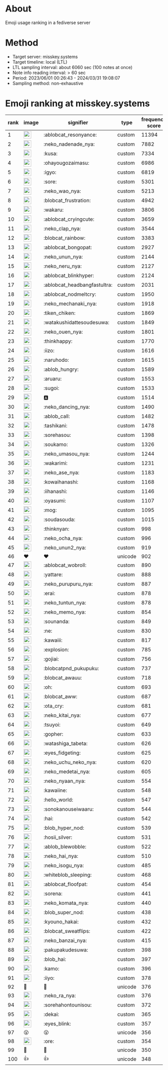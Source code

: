 # About
Emoji usage ranking in a fediverse server

# Method
- Target server: misskey.systems
- Target timeline: local (LTL)
- LTL sampling interval: about 6060 sec (100 notes at once)
- Note info reading interval: > 60 sec
- Period: 2023/06/01 00:26:43 - 2024/03/31 19:08:07 
- Sampling method: non-exhaustive

# Emoji ranking at misskey.systems

|rank|image|signifier|type|frequency score|
|----|----|----|----|----|
|1|<img height="24" src="https://misskey.systems/emoji/ablobcat_resonyance.webp">|:ablobcat_resonyance:|custom|11394|
|2|<img height="24" src="https://misskey.systems/emoji/neko_nadenade_nya.webp">|:neko_nadenade_nya:|custom|7882|
|3|<img height="24" src="https://misskey.systems/emoji/kusa.webp">|:kusa:|custom|7334|
|4|<img height="24" src="https://misskey.systems/emoji/ohayougozaimasu.webp">|:ohayougozaimasu:|custom|6986|
|5|<img height="24" src="https://misskey.systems/emoji/igyo.webp">|:igyo:|custom|6819|
|6|<img height="24" src="https://misskey.systems/emoji/sore.webp">|:sore:|custom|5301|
|7|<img height="24" src="https://misskey.systems/emoji/neko_wao_nya.webp">|:neko_wao_nya:|custom|5213|
|8|<img height="24" src="https://misskey.systems/emoji/blobcat_frustration.webp">|:blobcat_frustration:|custom|4942|
|9|<img height="24" src="https://misskey.systems/emoji/wakaru.webp">|:wakaru:|custom|3806|
|10|<img height="24" src="https://misskey.systems/emoji/ablobcat_cryingcute.webp">|:ablobcat_cryingcute:|custom|3659|
|11|<img height="24" src="https://misskey.systems/emoji/neko_clap_nya.webp">|:neko_clap_nya:|custom|3544|
|12|<img height="24" src="https://misskey.systems/emoji/blobcat_rainbow.webp">|:blobcat_rainbow:|custom|3383|
|13|<img height="24" src="https://misskey.systems/emoji/ablobcat_bongopat.webp">|:ablobcat_bongopat:|custom|2927|
|14|<img height="24" src="https://misskey.systems/emoji/neko_unun_nya.webp">|:neko_unun_nya:|custom|2144|
|15|<img height="24" src="https://misskey.systems/emoji/neko_neru_nya.webp">|:neko_neru_nya:|custom|2127|
|16|<img height="24" src="https://misskey.systems/emoji/ablobcat_blinkhyper.webp">|:ablobcat_blinkhyper:|custom|2124|
|17|<img height="24" src="https://misskey.systems/emoji/ablobcat_headbangfastultra.webp">|:ablobcat_headbangfastultra:|custom|2031|
|18|<img height="24" src="https://misskey.systems/emoji/ablobcat_nodmeltcry.webp">|:ablobcat_nodmeltcry:|custom|1950|
|19|<img height="24" src="https://misskey.systems/emoji/neko_mechanaki_nya.webp">|:neko_mechanaki_nya:|custom|1918|
|20|<img height="24" src="https://misskey.systems/emoji/tiken_chiken.webp">|:tiken_chiken:|custom|1869|
|21|<img height="24" src="https://misskey.systems/emoji/watakushidattesoudesuwa.webp">|:watakushidattesoudesuwa:|custom|1849|
|22|<img height="24" src="https://misskey.systems/emoji/neko_ouen_nya.webp">|:neko_ouen_nya:|custom|1801|
|23|<img height="24" src="https://misskey.systems/emoji/thinkhappy.webp">|:thinkhappy:|custom|1770|
|24|<img height="24" src="https://misskey.systems/emoji/iizo.webp">|:iizo:|custom|1616|
|25|<img height="24" src="https://misskey.systems/emoji/naruhodo.webp">|:naruhodo:|custom|1615|
|26|<img height="24" src="https://misskey.systems/emoji/ablob_hungry.webp">|:ablob_hungry:|custom|1589|
|27|<img height="24" src="https://misskey.systems/emoji/aruaru.webp">|:aruaru:|custom|1553|
|28|<img height="24" src="https://misskey.systems/emoji/sugoi.webp">|:sugoi:|custom|1533|
|29|<img height="24" src="https://misskey.systems/emoji/a.webp">|:a:|custom|1514|
|30|<img height="24" src="https://misskey.systems/emoji/neko_dancing_nya.webp">|:neko_dancing_nya:|custom|1490|
|31|<img height="24" src="https://misskey.systems/emoji/ablob_call.webp">|:ablob_call:|custom|1482|
|32|<img height="24" src="https://misskey.systems/emoji/tashikani.webp">|:tashikani:|custom|1478|
|33|<img height="24" src="https://misskey.systems/emoji/sorehasou.webp">|:sorehasou:|custom|1398|
|34|<img height="24" src="https://misskey.systems/emoji/soukamo.webp">|:soukamo:|custom|1326|
|35|<img height="24" src="https://misskey.systems/emoji/neko_umasou_nya.webp">|:neko_umasou_nya:|custom|1244|
|36|<img height="24" src="https://misskey.systems/emoji/wakarimi.webp">|:wakarimi:|custom|1231|
|37|<img height="24" src="https://misskey.systems/emoji/neko_ase_nya.webp">|:neko_ase_nya:|custom|1183|
|38|<img height="24" src="https://misskey.systems/emoji/kowaihanashi.webp">|:kowaihanashi:|custom|1168|
|39|<img height="24" src="https://misskey.systems/emoji/iihanashi.webp">|:iihanashi:|custom|1146|
|40|<img height="24" src="https://misskey.systems/emoji/oyasumi.webp">|:oyasumi:|custom|1107|
|41|<img height="24" src="https://misskey.systems/emoji/mog.webp">|:mog:|custom|1095|
|42|<img height="24" src="https://misskey.systems/emoji/soudasouda.webp">|:soudasouda:|custom|1015|
|43|<img height="24" src="https://misskey.systems/emoji/thinknyan.webp">|:thinknyan:|custom|998|
|44|<img height="24" src="https://misskey.systems/emoji/neko_ocha_nya.webp">|:neko_ocha_nya:|custom|996|
|45|<img height="24" src="https://misskey.systems/emoji/neko_unun2_nya.webp">|:neko_unun2_nya:|custom|919|
|46|❤|❤|unicode|902|
|47|<img height="24" src="https://misskey.systems/emoji/ablobcat_wobroll.webp">|:ablobcat_wobroll:|custom|890|
|48|<img height="24" src="https://misskey.systems/emoji/yattare.webp">|:yattare:|custom|888|
|49|<img height="24" src="https://misskey.systems/emoji/neko_purupuru_nya.webp">|:neko_purupuru_nya:|custom|887|
|50|<img height="24" src="https://misskey.systems/emoji/erai.webp">|:erai:|custom|878|
|51|<img height="24" src="https://misskey.systems/emoji/neko_tuntun_nya.webp">|:neko_tuntun_nya:|custom|878|
|52|<img height="24" src="https://misskey.systems/emoji/neko_memo_nya.webp">|:neko_memo_nya:|custom|854|
|53|<img height="24" src="https://misskey.systems/emoji/sounanda.webp">|:sounanda:|custom|849|
|54|<img height="24" src="https://misskey.systems/emoji/ne.webp">|:ne:|custom|830|
|55|<img height="24" src="https://misskey.systems/emoji/kawaiii.webp">|:kawaiii:|custom|817|
|56|<img height="24" src="https://misskey.systems/emoji/explosion.webp">|:explosion:|custom|785|
|57|<img height="24" src="https://misskey.systems/emoji/gojiai.webp">|:gojiai:|custom|756|
|58|<img height="24" src="https://misskey.systems/emoji/blobcatpnd_pukupuku.webp">|:blobcatpnd_pukupuku:|custom|737|
|59|<img height="24" src="https://misskey.systems/emoji/blobcat_awauu.webp">|:blobcat_awauu:|custom|718|
|60|<img height="24" src="https://misskey.systems/emoji/oh.webp">|:oh:|custom|693|
|61|<img height="24" src="https://misskey.systems/emoji/blobcat_aww.webp">|:blobcat_aww:|custom|687|
|62|<img height="24" src="https://misskey.systems/emoji/ota_cry.webp">|:ota_cry:|custom|681|
|63|<img height="24" src="https://misskey.systems/emoji/neko_kitai_nya.webp">|:neko_kitai_nya:|custom|677|
|64|<img height="24" src="https://misskey.systems/emoji/tsuyoi.webp">|:tsuyoi:|custom|649|
|65|<img height="24" src="https://misskey.systems/emoji/gopher.webp">|:gopher:|custom|633|
|66|<img height="24" src="https://misskey.systems/emoji/watashiga_tabeta.webp">|:watashiga_tabeta:|custom|626|
|67|<img height="24" src="https://misskey.systems/emoji/eyes_fidgeting.webp">|:eyes_fidgeting:|custom|625|
|68|<img height="24" src="https://misskey.systems/emoji/neko_uchu_neko_nya.webp">|:neko_uchu_neko_nya:|custom|620|
|69|<img height="24" src="https://misskey.systems/emoji/neko_medetai_nya.webp">|:neko_medetai_nya:|custom|605|
|70|<img height="24" src="https://misskey.systems/emoji/neko_nyaan_nya.webp">|:neko_nyaan_nya:|custom|554|
|71|<img height="24" src="https://misskey.systems/emoji/kawaiine.webp">|:kawaiine:|custom|548|
|72|<img height="24" src="https://misskey.systems/emoji/hello_world.webp">|:hello_world:|custom|547|
|73|<img height="24" src="https://misskey.systems/emoji/sonokanouseiwaaru.webp">|:sonokanouseiwaaru:|custom|544|
|74|<img height="24" src="https://misskey.systems/emoji/hai.webp">|:hai:|custom|542|
|75|<img height="24" src="https://misskey.systems/emoji/blob_hyper_nod.webp">|:blob_hyper_nod:|custom|539|
|76|<img height="24" src="https://misskey.systems/emoji/hosii_silver.webp">|:hosii_silver:|custom|531|
|77|<img height="24" src="https://misskey.systems/emoji/ablob_blewobble.webp">|:ablob_blewobble:|custom|522|
|78|<img height="24" src="https://misskey.systems/emoji/neko_hai_nya.webp">|:neko_hai_nya:|custom|510|
|79|<img height="24" src="https://misskey.systems/emoji/neko_isogu_nya.webp">|:neko_isogu_nya:|custom|485|
|80|<img height="24" src="https://misskey.systems/emoji/whiteblob_sleeping.webp">|:whiteblob_sleeping:|custom|468|
|81|<img height="24" src="https://misskey.systems/emoji/ablobcat_floofpat.webp">|:ablobcat_floofpat:|custom|454|
|82|<img height="24" src="https://misskey.systems/emoji/sorena.webp">|:sorena:|custom|441|
|83|<img height="24" src="https://misskey.systems/emoji/neko_komata_nya.webp">|:neko_komata_nya:|custom|440|
|84|<img height="24" src="https://misskey.systems/emoji/blob_super_nod.webp">|:blob_super_nod:|custom|438|
|85|<img height="24" src="https://misskey.systems/emoji/kyouno_hakai.webp">|:kyouno_hakai:|custom|432|
|86|<img height="24" src="https://misskey.systems/emoji/blobcat_sweatflips.webp">|:blobcat_sweatflips:|custom|422|
|87|<img height="24" src="https://misskey.systems/emoji/neko_banzai_nya.webp">|:neko_banzai_nya:|custom|415|
|88|<img height="24" src="https://misskey.systems/emoji/pakupakudesuwa.webp">|:pakupakudesuwa:|custom|398|
|89|<img height="24" src="https://misskey.systems/emoji/blob_hai.webp">|:blob_hai:|custom|397|
|90|<img height="24" src="https://misskey.systems/emoji/kamo.webp">|:kamo:|custom|396|
|91|<img height="24" src="https://misskey.systems/emoji/iiyo.webp">|:iiyo:|custom|378|
|92|🎉|🎉|unicode|376|
|93|<img height="24" src="https://misskey.systems/emoji/neko_ra_nya.webp">|:neko_ra_nya:|custom|376|
|94|<img height="24" src="https://misskey.systems/emoji/sorehahontounisou.webp">|:sorehahontounisou:|custom|372|
|95|<img height="24" src="https://misskey.systems/emoji/dekai.webp">|:dekai:|custom|365|
|96|<img height="24" src="https://misskey.systems/emoji/eyes_blink.webp">|:eyes_blink:|custom|357|
|97|😮|😮|unicode|356|
|98|<img height="24" src="https://misskey.systems/emoji/ore.webp">|:ore:|custom|354|
|99|🍗|🍗|unicode|350|
|100|👍|👍|unicode|348|
